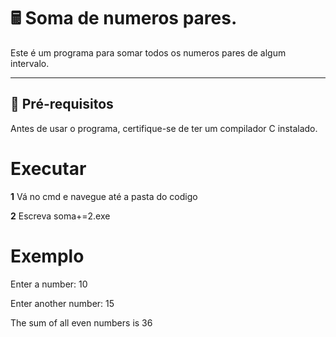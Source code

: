 # 🖩 Soma de numeros pares.

Este é um programa para somar todos os numeros pares de algum intervalo.

---

## 🔧 **Pré-requisitos**

Antes de usar o programa, certifique-se de ter um compilador C instalado.

# **Executar**

**1** Vá no cmd e navegue até a pasta do codigo

**2** Escreva soma+=2.exe

# **Exemplo**

Enter a number: 10

Enter another number: 15

The sum of all even numbers is 36
